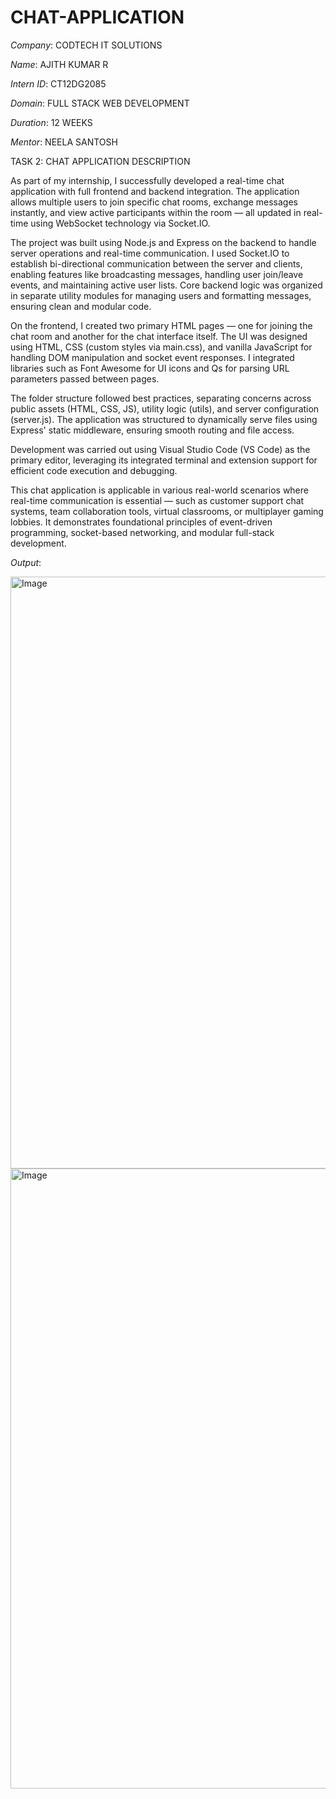 # CHAT-APPLICATION

*Company*: CODTECH IT SOLUTIONS 

*Name*: AJITH KUMAR R

*Intern ID*: CT12DG2085

*Domain*: FULL STACK WEB DEVELOPMENT

*Duration*: 12 WEEKS

*Mentor*: NEELA  SANTOSH

TASK 2: CHAT APPLICATION DESCRIPTION 

As part of my internship, I successfully developed a real-time chat application with full frontend and backend integration. The application allows multiple users to join specific chat rooms, exchange messages instantly, and view active participants within the room — all updated in real-time using WebSocket technology via Socket.IO.

The project was built using Node.js and Express on the backend to handle server operations and real-time communication. I used Socket.IO to establish bi-directional communication between the server and clients, enabling features like broadcasting messages, handling user join/leave events, and maintaining active user lists. Core backend logic was organized in separate utility modules for managing users and formatting messages, ensuring clean and modular code.

On the frontend, I created two primary HTML pages — one for joining the chat room and another for the chat interface itself. The UI was designed using HTML, CSS (custom styles via main.css), and vanilla JavaScript for handling DOM manipulation and socket event responses. I integrated libraries such as Font Awesome for UI icons and Qs for parsing URL parameters passed between pages.

The folder structure followed best practices, separating concerns across public assets (HTML, CSS, JS), utility logic (utils), and server configuration (server.js). The application was structured to dynamically serve files using Express' static middleware, ensuring smooth routing and file access.

Development was carried out using Visual Studio Code (VS Code) as the primary editor, leveraging its integrated terminal and extension support for efficient code execution and debugging.

This chat application is applicable in various real-world scenarios where real-time communication is essential — such as customer support chat systems, team collaboration tools, virtual classrooms, or multiplayer gaming lobbies. It demonstrates foundational principles of event-driven programming, socket-based networking, and modular full-stack development.

*Output*:

<img width="1920" height="947" alt="Image" src="https://github.com/user-attachments/assets/302cd647-3a3d-43b7-b1bf-e7423f9eda24" />

<img width="1920" height="992" alt="Image" src="https://github.com/user-attachments/assets/807fa488-4791-4b3b-a2bc-f59f2e09466e" />


